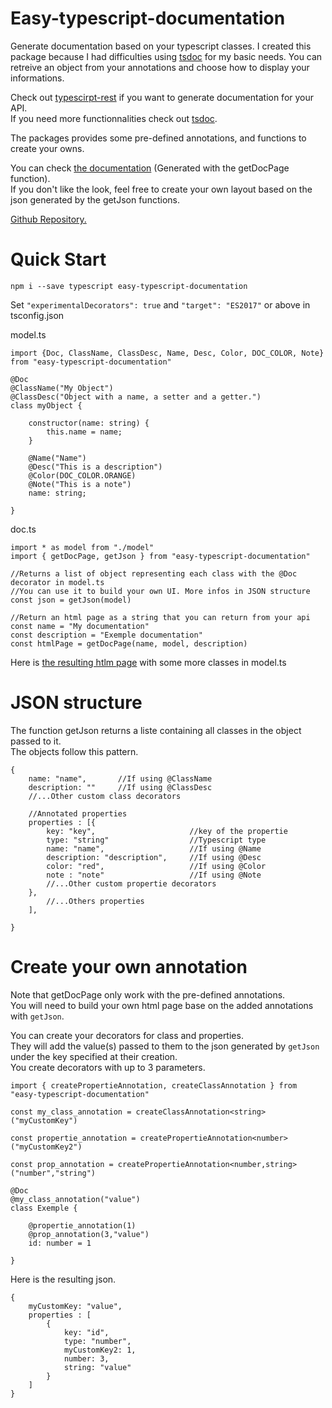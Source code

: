 # Easy-typescript-documentation

Generate documentation based on your typescript classes.
I created this package because I had difficulties using [tsdoc](https://github.com/microsoft/tsdoc) for my basic needs.
You can retreive an object from your annotations and choose how to display your informations.

Check out [typescirpt-rest](https://www.npmjs.com/package/typescript-rest) if you want to generate documentation for your API.  
If you need more functionnalities check out [tsdoc](https://github.com/microsoft/tsdoc).

The packages provides some pre-defined annotations, and functions to create your owns.

You can check [the documentation](https://easy-typescript-documentation.web.app/) (Generated with the getDocPage function).  
If you don't like the look, feel free to create your own layout based on the json generated by the getJson functions.

[Github Repository.](https://github.com/Lblenner/easy-typescript-documentation)


# Quick Start

    npm i --save typescript easy-typescript-documentation

Set ```"experimentalDecorators": true``` 
and  ``` "target": "ES2017" ``` or above in tsconfig.json

model.ts

    import {Doc, ClassName, ClassDesc, Name, Desc, Color, DOC_COLOR, Note} from "easy-typescript-documentation"

    @Doc
    @ClassName("My Object")
    @ClassDesc("Object with a name, a setter and a getter.")
    class myObject {

        constructor(name: string) {
            this.name = name;
        }

        @Name("Name")
        @Desc("This is a description")
        @Color(DOC_COLOR.ORANGE)
        @Note("This is a note")
        name: string;

    }

doc.ts

    import * as model from "./model"
    import { getDocPage, getJson } from "easy-typescript-documentation"

    //Returns a list of object representing each class with the @Doc decorator in model.ts
    //You can use it to build your own UI. More infos in JSON structure
    const json = getJson(model)

    //Return an html page as a string that you can return from your api
    const name = "My documentation"
    const description = "Exemple documentation"
    const htmlPage = getDocPage(name, model, description)

Here is [the resulting htlm page](https://easy-typescript-documentation.web.app/) with some more classes in model.ts

# JSON structure

The function getJson returns a liste containing all classes in the object passed to it.  
The objects follow this pattern.

    {
        name: "name",       //If using @ClassName
        description: ""     //If using @ClassDesc
        //...Other custom class decorators

        //Annotated properties
        properties : [{
            key: "key",                     //key of the propertie
            type: "string"                  //Typescript type
            name: "name",                   //If using @Name
            description: "description",     //If using @Desc
            color: "red",                   //If using @Color
            note : "note"                   //If using @Note
            //...Other custom propertie decorators
        },
            //...Others properties
        ],

    }

# Create your own annotation

Note that getDocPage only work with the pre-defined annotations.  
You will need to build your own html page base on the added annotations with ```getJson```.

You can create your decorators for class and properties.  
They will add the value(s) passed to them to the json generated by ```getJson``` under the key specified at their creation.  
You create decorators with up to 3 parameters.

    import { createPropertieAnnotation, createClassAnnotation } from "easy-typescript-documentation"

    const my_class_annotation = createClassAnnotation<string>("myCustomKey")

    const propertie_annotation = createPropertieAnnotation<number>("myCustomKey2")

    const prop_annotation = createPropertieAnnotation<number,string>("number","string")

    @Doc
    @my_class_annotation("value")
    class Exemple {

        @propertie_annotation(1)
        @prop_annotation(3,"value")
        id: number = 1
        
    }


Here is the resulting json.

    {
        myCustomKey: "value",
        properties : [
            {
                key: "id",
                type: "number",
                myCustomKey2: 1,
                number: 3,
                string: "value"
            }
        ]
    }
